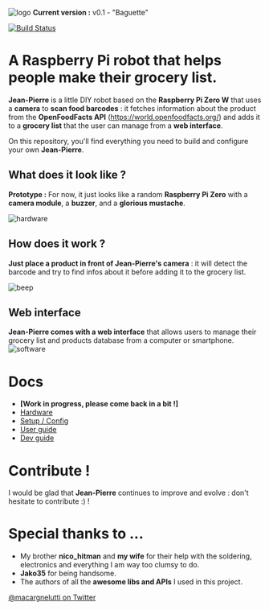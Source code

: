 ![logo](https://raw.githubusercontent.com/matteocargnelutti/jeanpierre/master/misc/logo.png)
**Current version :** v0.1 - "Baguette"

[![Build Status](https://travis-ci.org/matteocargnelutti/jean-pierre.svg?branch=master)](https://travis-ci.org/matteocargnelutti/jean-pierre)

# A Raspberry Pi robot that helps people make their grocery list.
**Jean-Pierre** is a little DIY robot based on the **Raspberry Pi Zero W** that uses a **camera** to **scan food barcodes** : it fetches information about the product from the **OpenFoodFacts API** (https://world.openfoodfacts.org/) and adds it to a **grocery list** that the user can manage from a **web interface**.

On this repository, you'll find everything you need to build and configure your own **Jean-Pierre**.

## What does it look like ?
**Prototype :** For now, it just looks like a random **Raspberry Pi Zero** with a **camera module**, a **buzzer**, and a **glorious mustache**.

![hardware](https://raw.githubusercontent.com/matteocargnelutti/jeanpierre/master/misc/hardware.jpg)

## How does it work ?
**Just place a product in front of Jean-Pierre's camera** : it will detect the barcode and try to find infos about it before adding it to the grocery list.

![beep](https://raw.githubusercontent.com/matteocargnelutti/jeanpierre/master/misc/beep.jpg)

## Web interface
**Jean-Pierre comes with a web interface** that allows users to manage their grocery list and products database from a computer or smartphone.
![software](https://raw.githubusercontent.com/matteocargnelutti/jeanpierre/master/misc/software.png)

# Docs 
* **[Work in progress, please come back in a bit !]**
* [Hardware](https://github.com/matteocargnelutti/jean-pierre/blob/master/docs/HARDWARE.md)
* [Setup / Config](https://github.com/matteocargnelutti/jean-pierre/blob/master/docs/SETUP.md)
* [User guide](https://github.com/matteocargnelutti/jean-pierre/blob/master/docs/USER.md)
* [Dev guide](https://github.com/matteocargnelutti/jean-pierre/blob/master/docs/DEV.mdd)

# Contribute !
I would be glad that **Jean-Pierre** continues to improve and evolve : don't hesitate to contribute :) !

# Special thanks to ...
* My brother **nico_hitman** and **my wife** for their help with the soldering, electronics and everything I am way too clumsy to do.
* **Jako35** for being handsome.
* The authors of all the **awesome libs and APIs** I used in this project.

[@macargnelutti on Twitter](https://twitter.com/macargnelutti)